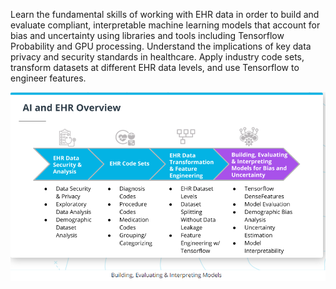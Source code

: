 

Learn the fundamental skills of working with EHR data in order to build and evaluate compliant, interpretable machine learning models that account for bias and uncertainty using  libraries and tools including Tensorflow Probability and GPU processing. Understand the implications of key data privacy and security standards in healthcare. Apply industry code sets, transform datasets at different EHR data levels, and use Tensorflow to engineer features.



![](./images/AIHealthcare.png)